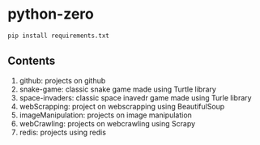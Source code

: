 # python-zero

```python
pip install requirements.txt
```

## Contents

1) github: projects on github
2) snake-game: classic snake game made using Turtle library
3) space-invaders: classic space inavedr game made using Turle library
4) webScrapping: project on webscrapping using BeautifulSoup
5) imageManipulation: projects on image manipulation
6) webCrawling: projects on webcrawling using Scrapy
7) redis: projects using redis